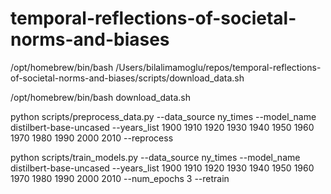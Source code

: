 # temporal-reflections-of-societal-norms-and-biases



/opt/homebrew/bin/bash /Users/bilalimamoglu/repos/temporal-reflections-of-societal-norms-and-biases/scripts/download_data.sh


/opt/homebrew/bin/bash download_data.sh


python scripts/preprocess_data.py --data_source ny_times --model_name distilbert-base-uncased --years_list 1900 1910 1920 1930 1940 1950 1960 1970 1980 1990 2000 2010 --reprocess

python scripts/train_models.py --data_source ny_times --model_name distilbert-base-uncased --years_list 1900 1910 1920 1930 1940 1950 1960 1970 1980 1990 2000 2010 --num_epochs 3 --retrain
